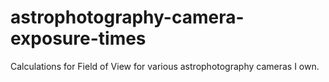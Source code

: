# astrophotography-camera-exposure-times
Calculations for Field of View for various astrophotography cameras I own.
